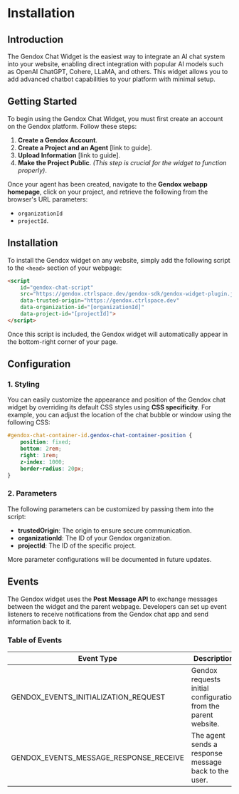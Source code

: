 # Installation

## Introduction
The Gendox Chat Widget is the easiest way to integrate an AI chat system into your website, enabling direct integration with popular AI models such as OpenAI ChatGPT, Cohere, LLaMA, and others. This widget allows you to add advanced chatbot capabilities to your platform with minimal setup.

## Getting Started
To begin using the Gendox Chat Widget, you must first create an account on the Gendox platform. Follow these steps:
1. **Create a Gendox Account**.
2. **Create a Project and an Agent** [link to guide].
3. **Upload Information** [link to guide].
4. **Make the Project Public**. _(This step is crucial for the widget to function properly)_.

Once your agent has been created, navigate to the **Gendox webapp homepage**, click on your project, and retrieve the following from the browser's URL parameters:
- `organizationId`
- `projectId`.

## Installation
To install the Gendox widget on any website, simply add the following script to the `<head>` section of your webpage:

```html
<script
    id="gendox-chat-script"
    src="https://gendox.ctrlspace.dev/gendox-sdk/gendox-widget-plugin.js"
    data-trusted-origin="https://gendox.ctrlspace.dev"
    data-organization-id="[organizationId]"
    data-project-id="[projectId]">
</script>
```



Once this script is included, the Gendox widget will automatically appear in the bottom-right corner of your page.

## Configuration

### 1. Styling
You can easily customize the appearance and position of the Gendox chat widget by overriding its default CSS styles using **CSS specificity**. For example, you can adjust the location of the chat bubble or window using the following CSS:

```css
#gendox-chat-container-id.gendox-chat-container-position {
    position: fixed;
    bottom: 2rem;
    right: 1rem;
    z-index: 1000;
    border-radius: 20px;
}
```


### 2. Parameters
The following parameters can be customized by passing them into the script:
- **trustedOrigin**: The origin to ensure secure communication.
- **organizationId**: The ID of your Gendox organization.
- **projectId**: The ID of the specific project.

More parameter configurations will be documented in future updates.

## Events
The Gendox widget uses the **Post Message API** to exchange messages between the widget and the parent webpage. Developers can set up event listeners to receive notifications from the Gendox chat app and send information back to it.

### Table of Events

| Event Type                             | Description                                                       |
|----------------------------------------|-------------------------------------------------------------------|
| GENDOX_EVENTS_INITIALIZATION_REQUEST   | Gendox requests initial configuration from the parent website.     |
| GENDOX_EVENTS_MESSAGE_RESPONSE_RECEIVE | The agent sends a response message back to the user.               |

